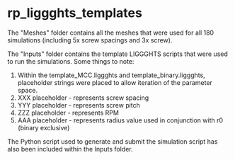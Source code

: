 # rp_liggghts_templates

The "Meshes" folder contains all the meshes that were used for all 180 simulations (including 5x screw spacings and 3x screw). 

The "Inputs" folder contains the template LIGGGHTS scripts that were used to run the simulations. Some things to note:
1. Within the template_MCC.liggghts and template_binary.liggghts, placeholder strings were placed to allow iteration of the parameter space.
2. XXX placeholder - represents screw spacing
3. YYY placeholder - represents screw pitch
4. ZZZ placeholder - represents RPM
5. AAA placeholder - represents radius value used in conjunction with r0 (binary exclusive)

The Python script used to generate and submit the simulation script has also been included within the Inputs folder.
